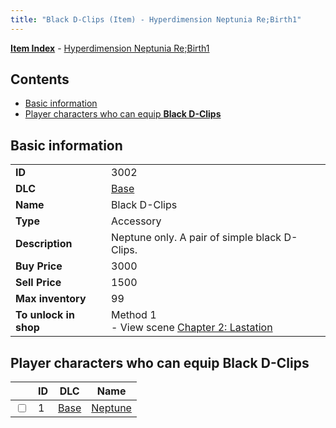 ```yaml
---
title: "Black D-Clips (Item) - Hyperdimension Neptunia Re;Birth1"
---
```


[**Item Index**](/neptunia/rb1/item/index.html) - [Hyperdimension Neptunia Re;Birth1](/neptunia/rb1)

## Contents

- [Basic information](#basic-information)
- [Player characters who can equip **Black D-Clips**](#player-characters-who-can-equip-black-d-clips)

## Basic information

|   |   |
| -- | -- |
| **ID** | 3002 |
| **DLC** | [Base](/neptunia/rb1/dlc/1-base.html) |
| **Name** | Black D-Clips |
| **Type** | Accessory |
| **Description** | Neptune only. A pair of simple black D-Clips. |
| **Buy Price** | 3000 |
| **Sell Price** | 1500 |
| **Max inventory** | 99 |
| **To unlock in shop** | Method 1<br />- View scene [Chapter 2: Lastation](/neptunia/rb1/scene/1-202-chapter-2-lastation.html) |


## Player characters who can equip **Black D-Clips**

|    | ID | DLC | Name |
| -- | -- | --- | ---- |
| <input type="checkbox" id="rb1-player-1-1" class="trackbox" /> | 1 | [Base](/neptunia/rb1/dlc/1-base.html) | [Neptune](/neptunia/rb1/player/1-1-neptune.html) |
